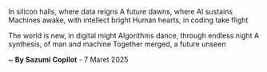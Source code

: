 In silicon halls, where data reigns
A future dawns, where AI sustains
Machines awake, with intellect bright
Human hearts, in coding take flight

The world is new, in digital might
Algorithms dance, through endless night
A synthesis, of man and machine
Together merged, a future unseen

~ <b>By Sazumi Copilot</b> - 7 Maret 2025